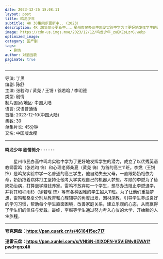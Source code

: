 ```yaml
---
date: 2023-12-26 18:08:11
layout: post
title: 鸣龙少年
subtitle: 4K 30集同步更新中.. (2023）
description: 4K 30集同步更新中..。星州市民办高中鸣龙实验中学为了更好地发挥学生的潜力，成立了以优秀英语教师雷鸣（张若昀 饰）和心理老师桑夏（黄尧 饰）为首的高三11班。李燃（王锵 饰）是鸣龙实验中学一名普通的高三学生，他自幼失去父母，一直跟奶奶相依为命...
image: https://cdn-us.imgs.moe/2023/12/12/鸣龙少年_zuEKEsLzrG.webp
optimized_image: 
category: 国产剧
tags:
  - 剧情
author: 对酒当歌
paginate: true
---
```


---

导演: 丁黑  
编剧: 陈舒  
主演: 张若昀 / 黄尧 / 王锵 / 徐若晗 / 李明德  
类型: 剧情  
制片国家/地区: 中国大陆  
语言: 汉语普通话  
首播: 2023-12-10(中国大陆)  
集数: 30  
单集片长: 45分钟  
又名: 中国版龙樱  

---

#### 鸣龙少年 剧情简介 · · · · · ·

　　星州市民办高中鸣龙实验中学为了更好地发挥学生的潜力，成立了以优秀英语教师雷鸣（张若昀 饰）和心理老师桑夏（黄尧 饰）为首的高三11班。李燃（王锵 饰）是鸣龙实验中学一名普通的高三学生，他自幼失去父母，一直跟奶奶相依为命，奶奶拖着病体打工坚持让他考大学实现自己的机器人梦想。孝顺的李燃为了给奶奶治病，打算退学赚钱养家。雷鸣不放弃每一个学生，想尽办法阻止李燃退学，并将其和程雨杉（徐若晗 饰）等有各种困难的学生招入11班。为了让他们重拾梦想，雷鸣和桑夏分别从教育和心理辅导的角度出发，因材施教，引导学生养成良好的学习习惯，帮助每个学生直面困境，改善家庭关系，建立乐观的心态，从而赢得了学生们的信任与爱戴。最终，李燃等学生通过努力考入心仪的大学，开始新的人生旅程。

---

**夸克网盘：<https://pan.quark.cn/s/4616415ec717>**

**迅雷云盘：<https://pan.xunlei.com/s/VNlSN-iXlXOFN-V5ViEMy8EWA1?pwd=gnx4#>**

---
